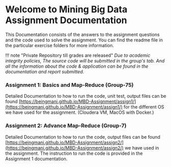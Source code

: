 # Welcome to Mining Big Data Assignment Documentation

This Documentation consists of the answers to the assignment questions and the code used to solve the assignment.
You can find the readme file in the particular exercise folders for more information.

!!! note "Private Repository till grades are released"
    <i>Due to academic integrity policies, The source code will be submitted in the group's tab. And all the information about the code & application can be found in the documentation and report submitted.</i>

### Assignment 1: Basics and Map-Reduce (Group-75)

Detailed Documentation to how to run the code, unit test, output files can be found [https://beingmani.github.io/MBD-Assignment/assign1/](https://beingmani.github.io/MBD-Assignment/assign1/) for the different OS we have used for the assignment. (Cloudera VM, MacOS with Docker.)

### Assignment 2: Advance Map-Reduce (Group-7)

Detailed Documentation to how to run the code, output files can be found [https://beingmani.github.io/MBD-Assignment/assign2/](https://beingmani.github.io/MBD-Assignment/assign2/) we have used in the assignment. The instruction to run the code is provided in the Assignment 1 documentation.  
